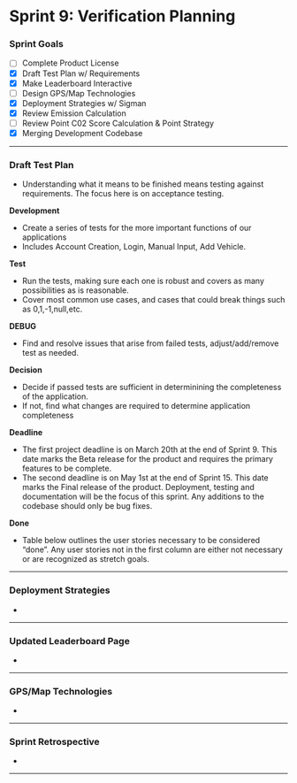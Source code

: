 # Sprint 9: Verification Planning

### Sprint Goals
- [ ] Complete Product License
- [X] Draft Test Plan w/ Requirements
- [X] Make Leaderboard Interactive
- [ ] Design GPS/Map Technologies
- [X] Deployment Strategies w/ Sigman
- [X] Review Emission Calculation
- [ ] Review Point C02 Score Calculation & Point Strategy
- [X] Merging Development Codebase

---

### Draft Test Plan
* Understanding what it means to be finished means testing against requirements. The focus here is on acceptance testing. 

**Development**
  * Create a series of tests for the more important functions of our applications
  * Includes Account Creation, Login, Manual Input, Add Vehicle.

**Test**
  * Run the tests, making sure each one is robust and covers as many possibilities as is reasonable.
  * Cover most common use cases, and cases that could break things such as 0,1,-1,null,etc.

**DEBUG**
* Find and resolve issues that arise from failed tests, adjust/add/remove test as needed.

**Decision**
  * Decide if passed tests are sufficient in determinining the completeness of the application.
  * If not, find what changes are required to determine application completeness
    
**Deadline**
* The first project deadline is on March 20th at the end of Sprint 9. This date marks the Beta release for the product and requires the primary features to be complete.
* The second deadline is on May 1st at the end of Sprint 15. This date marks the Final release of the product. Deployment, testing and documentation will be the focus of this sprint. Any additions to the codebase should only be bug fixes. 

**Done**
* Table below outlines the user stories necessary to be considered “done”. Any user stories not in the first column are either not necessary or are recognized as stretch goals.



---
### Deployment Strategies
* 

---
### Updated Leaderboard Page
* 


---
### GPS/Map Technologies
* 



---
### Sprint Retrospective
* 


---
